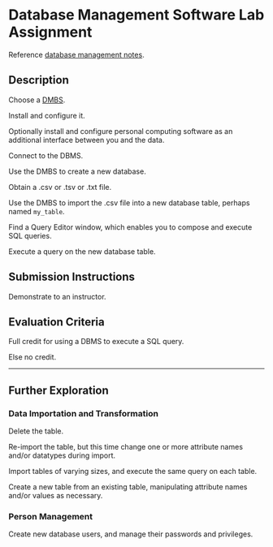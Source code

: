 # Database Management Software Lab Assignment

Reference [database management notes](/notes/database-management.md).

## Description

Choose a [DMBS](/notes/database-management/database-management-software.md).

Install and configure it.

Optionally install and configure
 personal computing software
 as an additional interface between you and the data.

Connect to the DBMS.

Use the DMBS to create a new database.

Obtain a .csv or .tsv or .txt file.

Use the DMBS to import the .csv file into a new database table,
 perhaps named `my_table`.

Find a Query Editor window, which enables you to compose and execute SQL queries.

Execute a query on the new database table.

## Submission Instructions

Demonstrate to an instructor.

## Evaluation Criteria

Full credit for using a DBMS to execute a SQL query.

Else no credit.

<hr>

## Further Exploration

### Data Importation and Transformation

Delete the table.

Re-import the table,
 but this time change
   one or more attribute names
   and/or datatypes
 during import.

Import tables of varying sizes,
 and execute the same query on each table.

Create a new table from an existing table, manipulating attribute names and/or values as necessary.

### Person Management

Create new database users, and manage their passwords and privileges.
